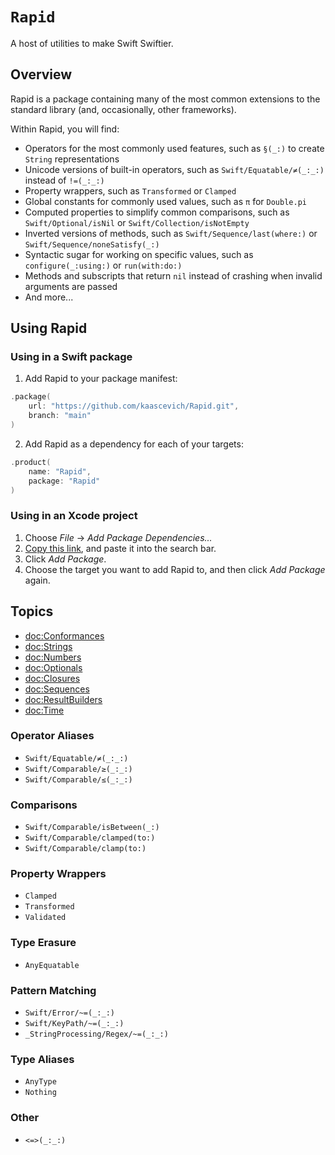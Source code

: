 # ``Rapid``

A host of utilities to make Swift Swiftier.

## Overview

Rapid is a package containing many of the most common extensions to the standard library (and, occasionally, other frameworks).

Within Rapid, you will find:
- Operators for the most commonly used features, such as ``§(_:)`` to create `String` representations
- Unicode versions of built-in operators, such as ``Swift/Equatable/≠(_:_:)`` instead of `!=(_:_:)`
- Property wrappers, such as ``Transformed`` or ``Clamped``
- Global constants for commonly used values, such as ``π`` for `Double.pi`
- Computed properties to simplify common comparisons, such as ``Swift/Optional/isNil`` or ``Swift/Collection/isNotEmpty``
- Inverted versions of methods, such as ``Swift/Sequence/last(where:)`` or ``Swift/Sequence/noneSatisfy(_:)``
- Syntactic sugar for working on specific values, such as ``configure(_:using:)`` or ``run(with:do:)``
- Methods and subscripts that return `nil` instead of crashing when invalid arguments are passed
- And more...

## Using Rapid

### Using in a Swift package

1. Add Rapid to your package manifest:

```swift
.package(
    url: "https://github.com/kaascevich/Rapid.git",
    branch: "main"
)
```

2. Add Rapid as a dependency for each of your targets:

```swift
.product(
    name: "Rapid",
    package: "Rapid"
)
```

### Using in an Xcode project

1. Choose *File* → *Add Package Dependencies...*
2. [Copy this link](https://github.com/kaascevich/Rapid.git), and paste it into the search bar.
3. Click *Add Package*.
4. Choose the target you want to add Rapid to, and then click *Add Package* again.

## Topics

 - <doc:Conformances>
 - <doc:Strings>
 - <doc:Numbers>
 - <doc:Optionals>
 - <doc:Closures>
 - <doc:Sequences>
 - <doc:ResultBuilders>
 - <doc:Time>

### Operator Aliases

 - ``Swift/Equatable/≠(_:_:)``
 - ``Swift/Comparable/≥(_:_:)``
 - ``Swift/Comparable/≤(_:_:)``

### Comparisons

 - ``Swift/Comparable/isBetween(_:)``
 - ``Swift/Comparable/clamped(to:)``
 - ``Swift/Comparable/clamp(to:)``

### Property Wrappers

 - ``Clamped``
 - ``Transformed``
 - ``Validated``

### Type Erasure

 - ``AnyEquatable``

### Pattern Matching

 - ``Swift/Error/~=(_:_:)``
 - ``Swift/KeyPath/~=(_:_:)``
 - ``_StringProcessing/Regex/~=(_:_:)``

### Type Aliases

 - ``AnyType``
 - ``Nothing``

### Other

 - ``<=>(_:_:)``
